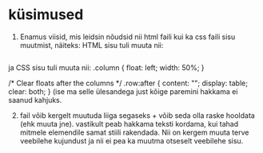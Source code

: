 # küsimused

1) Enamus viisid, mis leidsin nõudsid nii html faili kui ka css faili sisu muutmist, näiteks: HTML sisu tuli muuta nii:
   <div class="row">
  <div class="column"></div>
  <div class="column"></div>
  </div> 
  
  ja CSS sisu tuli muuta nii: .column {
  float: left;
  width: 50%;
}

/* Clear floats after the columns */
.row:after {
  content: "";
  display: table;
  clear: both;
}
(ise ma selle ülesandega just kõige paremini hakkama ei saanud kahjuks.

2) fail võib kergelt muutuda liiga segaseks + võib seda olla raske hooldata (ehk muuta jne). vastikult peab hakkama teksti kordama, kui tahad mitmele elemendile samat stiili rakendada. Nii on kergem muuta terve veebilehe kujundust ja nii ei pea ka muutma otseselt veebilehe sisu.
